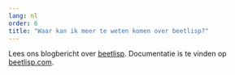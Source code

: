 ```yaml
---
lang: nl
order: 6
title: "Waar kan ik meer te weten komen over beetlisp?"
---
```


Lees ons blogbericht over [beetlisp](https://www.beet.net/2019/11/27/beetlisp.en.html). Documentatie is te vinden op [beetlisp.com](https://beetlisp.com).
